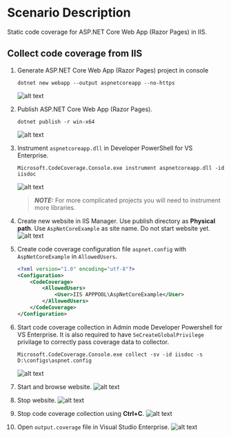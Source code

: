 # Scenario Description

Static code coverage for ASP.NET Core Web App (Razor Pages) in IIS.

## Collect code coverage from IIS

1. Generate ASP.NET Core Web App (Razor Pages) project in console

    ```console
    dotnet new webapp --output aspnetcoreapp --no-https
    ```

    ![alt text](create.png "Create ASP.NET Core Web App (Razor Pages) Project.")

2. Publish ASP.NET Core Web App (Razor Pages).

    ```console
    dotnet publish -r win-x64
    ```

    ![alt text](publish.png "Publish ASP.NET Core Web App (Razor Pages) Project.")

3. Instrument `aspnetcoreapp.dll` in Developer PowerShell for VS Enterprise.

    ```console
    Microsoft.CodeCoverage.Console.exe instrument aspnetcoreapp.dll -id iisdoc
    ```

    ![alt text](instrument.png "Instrument ASP.NET Core Web App (Razor Pages)")
    > **_NOTE:_** For more complicated projects you will need to instrument more libraries.

4. Create new website in IIS Manager. Use publish directory as **Physical path**. Use `AspNetCoreExample` as site name. Do not start website yet.
    ![alt text](createwebsite.png "Create new website in IIS Manager")

5. Create code coverage configuration file `aspnet.config` with `AspNetCoreExample` in `AllowedUsers`.

    ```xml
    <?xml version="1.0" encoding="utf-8"?>
    <Configuration>
        <CodeCoverage>
            <AllowedUsers>
                <User>IIS APPPOOL\AspNetCoreExample</User>
            </AllowedUsers> 
        </CodeCoverage>
    </Configuration>
    ```

6. Start code coverage collection in Admin mode Developer Powershell for VS Enterprise. It is also required to have `SeCreateGlobalPrivilege` privilage to correctly pass coverage data to collector.

    ```console
    Microsoft.CodeCoverage.Console.exe collect -sv -id iisdoc -s D:\configs\aspnet.config
    ```

    ![alt text](startcollection.png "Start code coverage collection.")

7. Start and browse website.
    ![alt text](startandbrowse.png "Start code coverage collection.")

8. Stop website.
    ![alt text](stopwebsite.png "Start code coverage collection.")

9. Stop code coverage collection using **Ctrl+C**.
    ![alt text](stopcollection.png "Stop code coverage collection.")

10. Open `output.coverage` file in Visual Studio Enterprise.
    ![alt text](results.png "Code coverage results.")
